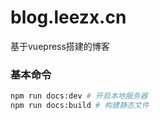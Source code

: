 # blog.leezx.cn

基于vuepress搭建的博客

### 基本命令

```bash
npm run docs:dev # 开启本地服务器
npm run docs:build # 构建静态文件
```